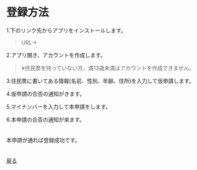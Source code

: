 # 登録方法
1.下のリンク先からアプリをインストールします。 
> URL→<br>

2.アプリ開き、アカウントを作成します。  

> ※住民票を持っていない方、満13歳未満はアカウントを作成できません。  

3.住民票に書いてある情報(名前、性別、年齢、住所)を入力して仮申請します。  

4.仮申請の合否の通知がきます。  

5.マイナンバーを入力して本申請をします。  

6.本申請の合否の通知が来ます。<br><br><br>
本申請が通れば登録成功です。<br>
<br><br>
[戻る](https://16-2505-058-4.github.io/app/index)
